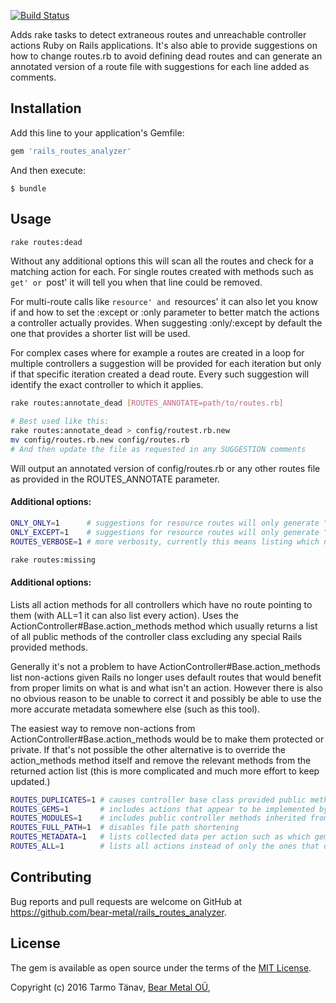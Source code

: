[![Build Status](https://travis-ci.org/bear-metal/rails_routes_analyzer.svg)](https://travis-ci.org/bear-metal/rails_routes_analyzer)

Adds rake tasks to detect extraneous routes and unreachable controller actions Ruby on Rails applications. It's also able to provide suggestions on how to change routes.rb to avoid defining dead routes and can generate an annotated version of a route file with suggestions for each line added as comments.

## Installation

Add this line to your application's Gemfile:

```ruby
gem 'rails_routes_analyzer'
```

And then execute:

    $ bundle

## Usage

``` sh
rake routes:dead
```

Without any additional options this will scan all the routes and check for a matching action for each. For single routes created with methods such as `get' or `post' it will tell you when that line could be removed.

For multi-route calls like `resource' and `resources' it can also let you know if and how to set the :except or :only parameter to better match the actions a controller actually provides. When suggesting :only/:except by default the one that provides a shorter list will be used.

For complex cases where for example a routes are created in a loop for multiple controllers a suggestion will be provided for each iteration but only if that specific iteration created a dead route. Every such suggestion will identify the exact controller to which it applies.

``` sh
rake routes:annotate_dead [ROUTES_ANNOTATE=path/to/routes.rb]

# Best used like this:
rake routes:annotate_dead > config/routest.rb.new
mv config/routes.rb.new config/routes.rb
# And then update the file as requested in any SUGGESTION comments
```

Will output an annotated version of config/routes.rb or any other routes file as provided in the ROUTES_ANNOTATE parameter.


#### Additional options:

``` sh
ONLY_ONLY=1      # suggestions for resource routes will only generate "only:" regardless of how many elements are listed.
ONLY_EXCEPT=1    # suggestions for resource routes will only generate "except:" regardless of how many elements are listed.
ROUTES_VERBOSE=1 # more verbosity, currently this means listing which non-existing actions a given call provides routes for.
```

```sh
rake routes:missing
```

#### Additional options:

Lists all action methods for all controllers which have no route pointing to them (with ALL=1 it can also list every action). Uses the ActionController#Base.action\_methods method which usually returns a list of all public methods of the controller class excluding any special Rails provided methods.

Generally it's not a problem to have ActionController#Base.action\_methods list non-actions given Rails no longer uses default routes that would benefit from proper limits on what is and what isn't an action. However there is also no obvious reason to be unable to correct it and possibly be able to use the more accurate metadata somewhere else (such as this tool).

The easiest way to remove non-actions from ActionController#Base.action\_methods would be to make them protected or private. If that's not possible the other alternative is to override the action\_methods method itself and remove the relevant methods from the returned action list (this is more complicated and much more effort to keep updated.)

``` sh
ROUTES_DUPLICATES=1 # causes controller base class provided public methods to be considered as actions for a subclass controller and thus reported as errors if they lack routes. Enabling this can generate a lot of noise for applications that have public non-actions in a controller base class.
ROUTES_GEMS=1       # includes actions that appear to be implemented by gems.
ROUTES_MODULES=1    # includes public controller methods inherited from modules that are listed in action_methods.
ROUTES_FULL_PATH=1  # disables file path shortening
ROUTES_METADATA=1   # lists collected data per action such as which gem it's from, if it's inherited from a superclass.
ROUTES_ALL=1        # lists all actions instead of only the ones that don't have routes.
```

## Contributing

Bug reports and pull requests are welcome on GitHub at https://github.com/bear-metal/rails_routes_analyzer.

## License

The gem is available as open source under the terms of the [MIT License](http://opensource.org/licenses/MIT).

Copyright (c) 2016 Tarmo Tänav, [Bear Metal OÜ](http://bearmetal.eu), 
